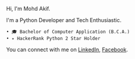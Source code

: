 
Hi, I'm Mohd Akif.

I'm a Python Developer and Tech Enthusiastic.

    • 🎓 Bachelor of Computer Application (B.C.A.)
    • ✴️ HackerRank Python 2 Star Holder

You can connect with me on [LinkedIn](https://www.linkedin.com/in/mohdakif), [Facebook](https://www.facebook.com/mohdakif919).
